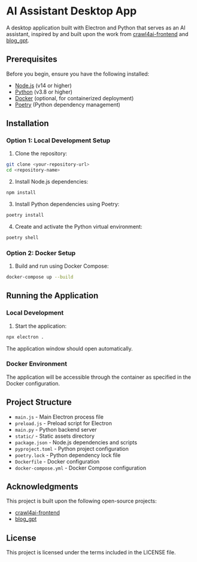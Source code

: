 # AI Assistant Desktop App

A desktop application built with Electron and Python that serves as an AI assistant, inspired by and built upon the work from [crawl4ai-frontend](https://github.com/f4ww4z/crawl4ai-frontend) and [blog_gpt](https://github.com/yaohui-wyh/blog_gpt).

## Prerequisites

Before you begin, ensure you have the following installed:
- [Node.js](https://nodejs.org/) (v14 or higher)
- [Python](https://www.python.org/) (v3.8 or higher)
- [Docker](https://www.docker.com/) (optional, for containerized deployment)
- [Poetry](https://python-poetry.org/) (Python dependency management)

## Installation

### Option 1: Local Development Setup

1. Clone the repository:
```bash
git clone <your-repository-url>
cd <repository-name>
```

2. Install Node.js dependencies:
```bash
npm install
```

3. Install Python dependencies using Poetry:
```bash
poetry install
```

4. Create and activate the Python virtual environment:
```bash
poetry shell
```

### Option 2: Docker Setup

1. Build and run using Docker Compose:
```bash
docker-compose up --build
```

## Running the Application

### Local Development
1. Start the application:
```bash
npx electron .
```

The application window should open automatically.

### Docker Environment
The application will be accessible through the container as specified in the Docker configuration.

## Project Structure

- `main.js` - Main Electron process file
- `preload.js` - Preload script for Electron
- `main.py` - Python backend server
- `static/` - Static assets directory
- `package.json` - Node.js dependencies and scripts
- `pyproject.toml` - Python project configuration
- `poetry.lock` - Python dependency lock file
- `Dockerfile` - Docker configuration
- `docker-compose.yml` - Docker Compose configuration

## Acknowledgments

This project is built upon the following open-source projects:
- [crawl4ai-frontend](https://github.com/f4ww4z/crawl4ai-frontend)
- [blog_gpt](https://github.com/yaohui-wyh/blog_gpt)

## License

This project is licensed under the terms included in the LICENSE file.
